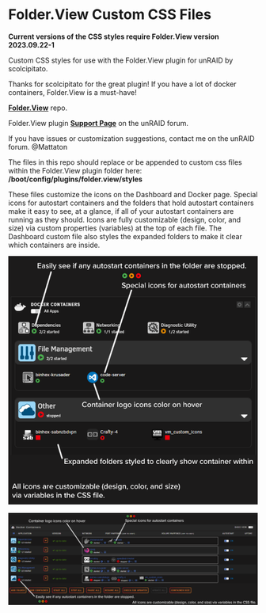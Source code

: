 # Folder.View Custom CSS Files

**Current versions of the CSS styles require Folder.View version 2023.09.22-1**

Custom CSS styles for use with the Folder.View plugin for unRAID by scolcipitato.

Thanks for scolcipitato for the great plugin! If you have a lot of docker containers, Folder.View is a must-have!

**[Folder.View](https://github.com/scolcipitato/folder.view/tree/main)** repo.

Folder.View plugin **[Support Page](https://forums.unraid.net/topic/142782-plugin-folderview/)** on the unRAID forum.

If you have issues or customization suggestions, contact me on the unRAID forum. @Mattaton

The files in this repo should replace or be appended to custom css files within the Folder.View plugin folder here: **/boot/config/plugins/folder.view/styles**

These files customize the icons on the Dashboard and Docker page. Special icons for autostart containers and the folders that hold autostart containers make it easy to see, at a glance, if all of your autostart containers are running as they should.
Icons are fully customizable (design, color, and size) via custom properties (variables) at the top of each file.
The Dashboard custom file also styles the expanded folders to make it clear which containers are inside.

![Dashboard](Dashboard.png?raw=true "Title")

![Docker Page](Docker.png?raw=true "Title")
